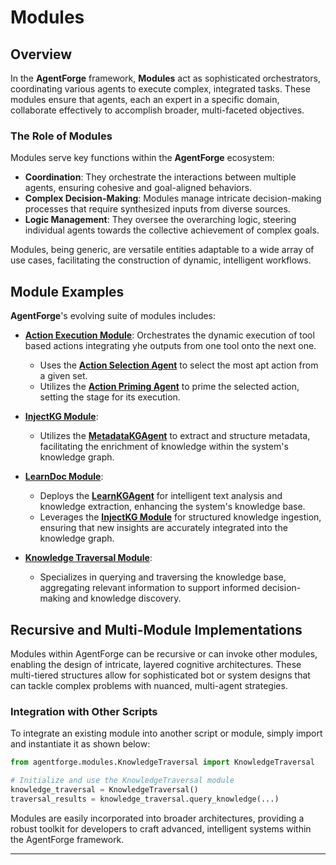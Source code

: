 # Modules

## Overview

In the **AgentForge** framework, **Modules** act as sophisticated orchestrators, coordinating various agents to execute complex, integrated tasks. These modules ensure that agents, each an expert in a specific domain, collaborate effectively to accomplish broader, multi-faceted objectives.

### The Role of Modules

Modules serve key functions within the **AgentForge** ecosystem:

- **Coordination**: They orchestrate the interactions between multiple agents, ensuring cohesive and goal-aligned behaviors.
- **Complex Decision-Making**: Modules manage intricate decision-making processes that require synthesized inputs from diverse sources.
- **Logic Management**: They oversee the overarching logic, steering individual agents towards the collective achievement of complex goals.

Modules, being generic, are versatile entities adaptable to a wide array of use cases, facilitating the construction of dynamic, intelligent workflows.

## Module Examples

**AgentForge**'s evolving suite of modules includes:

- **[Action Execution Module](ActionExecution.md)**: Orchestrates the dynamic execution of tool based actions integrating yhe outputs from one tool onto the next one.
  - Uses the **[Action Selection Agent](ModuleAgents/ActionSelectionAgent.md)** to select the most apt action from a given set.
  - Utilizes the **[Action Priming Agent](ModuleAgents/ActionPrimingAgent.md)** to prime the selected action, setting the stage for its execution.

- **[InjectKG Module](InjectKG.md)**:
  - Utilizes the **[MetadataKGAgent](ModuleAgents/MetadataKGAgent.md)** to extract and structure metadata, facilitating the enrichment of knowledge within the system's knowledge graph.

- **[LearnDoc Module](LearnDoc.md)**:
  - Deploys the **[LearnKGAgent](ModuleAgents/LearnKGAgent.md)** for intelligent text analysis and knowledge extraction, enhancing the system's knowledge base.
  - Leverages the **[InjectKG Module](InjectKG.md)** for structured knowledge ingestion, ensuring that new insights are accurately integrated into the knowledge graph.

- **[Knowledge Traversal Module](KnowledgeTraversal.md)**:
  - Specializes in querying and traversing the knowledge base, aggregating relevant information to support informed decision-making and knowledge discovery.

## Recursive and Multi-Module Implementations

Modules within AgentForge can be recursive or can invoke other modules, enabling the design of intricate, layered cognitive architectures. These multi-tiered structures allow for sophisticated bot or system designs that can tackle complex problems with nuanced, multi-agent strategies.

### Integration with Other Scripts

To integrate an existing module into another script or module, simply import and instantiate it as shown below:

```python
from agentforge.modules.KnowledgeTraversal import KnowledgeTraversal

# Initialize and use the KnowledgeTraversal module
knowledge_traversal = KnowledgeTraversal()
traversal_results = knowledge_traversal.query_knowledge(...)
```

Modules are easily incorporated into broader architectures, providing a robust toolkit for developers to craft advanced, intelligent systems within the AgentForge framework.

---